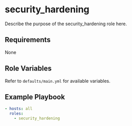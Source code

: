 # security_hardening

Describe the purpose of the security_hardening role here.

## Requirements
None

## Role Variables
Refer to `defaults/main.yml` for available variables.

## Example Playbook
```yaml
- hosts: all
  roles:
    - security_hardening
```
